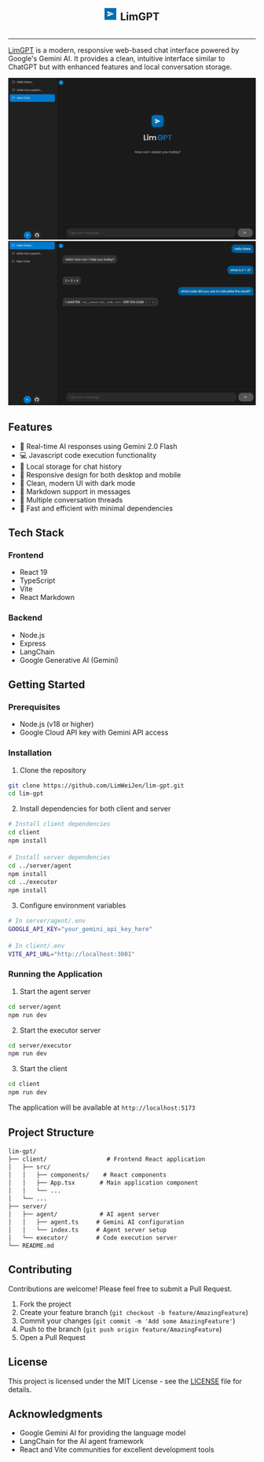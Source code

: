 <div align="center" style="display: flex; justify-content: center; align-items: center">
  <img src="./client/public/icon.svg" alt="LimGPT Logo" width="24" height="24" style="vertical-align: middle">
  <a href="https://lim-gpt.app.genez.io/" target="_blank">
  <h2 style="display: inline-block; margin-left: 8px">LimGPT</h2>
  </a>
</div>

--- 

<a href="https://lim-gpt.app.genez.io/" target="_blank">LimGPT</a>
 is a modern, responsive web-based chat interface powered by Google's Gemini AI. It provides a clean, intuitive interface similar to ChatGPT but with enhanced features and local conversation storage.

![LimGPT Interface](./client/public/screenshot-1.png)
![LimGPT Interface](./client/public/screenshot.png)

## Features

- 🚀 Real-time AI responses using Gemini 2.0 Flash
- 💻 Javascript code execution functionality
- 💾 Local storage for chat history
- 📱 Responsive design for both desktop and mobile
- 🎨 Clean, modern UI with dark mode
- 📝 Markdown support in messages
- 🔄 Multiple conversation threads
- 🎯 Fast and efficient with minimal dependencies

## Tech Stack

### Frontend
- React 19
- TypeScript
- Vite
- React Markdown

### Backend
- Node.js
- Express
- LangChain
- Google Generative AI (Gemini)

## Getting Started

### Prerequisites
- Node.js (v18 or higher)
- Google Cloud API key with Gemini API access

### Installation

1. Clone the repository
```bash
git clone https://github.com/LimWeiJen/lim-gpt.git
cd lim-gpt
```

2. Install dependencies for both client and server
```bash
# Install client dependencies
cd client
npm install

# Install server dependencies
cd ../server/agent
npm install
cd ../executor
npm install
```

3. Configure environment variables
```bash
# In server/agent/.env
GOOGLE_API_KEY="your_gemini_api_key_here"

# In client/.env
VITE_API_URL="http://localhost:3001"
```

### Running the Application

1. Start the agent server
```bash
cd server/agent
npm run dev
```

2. Start the executor server
```bash
cd server/executor
npm run dev
```

3. Start the client
```bash
cd client
npm run dev
```

The application will be available at `http://localhost:5173`

## Project Structure

```
lim-gpt/
├── client/                 # Frontend React application
│   ├── src/
│   │   ├── components/    # React components
│   │   ├── App.tsx       # Main application component
│   │   └── ...
│   └── ...
├── server/
│   ├── agent/            # AI agent server
│   │   ├── agent.ts     # Gemini AI configuration
│   │   └── index.ts     # Agent server setup
│   └── executor/        # Code execution server
└── README.md
```

## Contributing

Contributions are welcome! Please feel free to submit a Pull Request.

1. Fork the project
2. Create your feature branch (`git checkout -b feature/AmazingFeature`)
3. Commit your changes (`git commit -m 'Add some AmazingFeature'`)
4. Push to the branch (`git push origin feature/AmazingFeature`)
5. Open a Pull Request

## License

This project is licensed under the MIT License - see the [LICENSE](LICENSE) file for details.

## Acknowledgments

- Google Gemini AI for providing the language model
- LangChain for the AI agent framework
- React and Vite communities for excellent development tools
